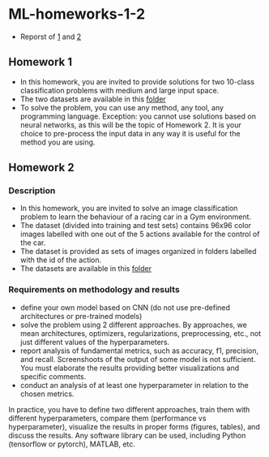 # ML-homeworks-1-2

- Reporst of [1](./1/report_03-12-2023.pdf) and [2](./2/yusupha-juwara-matricola.pdf)

## Homework 1

- In this homework, you are invited to provide solutions for two 10-class classification problems with medium and large input space.
- The two datasets are available in this [folder](https://drive.google.com/drive/folders/)
- To solve the problem, you can use any method, any tool, any programming language. Exception: you cannot use solutions based on neural networks, as this will be the topic of Homework 2. It is your choice to pre-process the input data in any way it is useful for the method you are using.

## Homework 2

### Description

- In this homework, you are invited to solve an image classification problem to learn the behaviour of a racing car in a Gym environment.
- The dataset (divided into training and test sets) contains 96x96 color images labelled with one out of the 5 actions available for the control of the car.
- The dataset is provided as sets of images organized in folders labelled with the id of the action. 
- The datasets are available in this [folder](https://drive.google.com/drive/folders/1bNL8icEqHNswHJfmhPsEcoxHy2zonAGd)

### Requirements on methodology and results

- define your own model based on CNN (do not use pre-defined architectures or pre-trained models)  
- solve the problem using 2 different approaches. By approaches, we mean architectures, optimizers, regularizations, preprocessing, etc., not just different values of the hyperparameters.
- report analysis of fundamental metrics, such as accuracy, f1, precision, and recall. Screenshoots of the output of some model is not sufficient. You must elaborate the results providing better visualizations and specific comments.
- conduct an analysis of at least one hyperparameter in relation to the chosen metrics.

In practice, you have to define two different approaches, train them with different hyperparameters, compare them (performance vs hyperparameter), visualize the results in proper forms (figures, tables), and discuss the results.
Any software library can be used, including Python (tensorflow or pytorch), MATLAB, etc.
